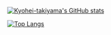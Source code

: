 [![Kyohei-takiyama's GitHub stats](https://github-readme-stats.vercel.app/api?username=Kyohei-takiyama&theme=vue-dark&show_icons=true)](https://github.com/Kyohei-takiyama/github-readme-stats)

[![Top Langs](https://github-readme-stats.vercel.app/api/top-langs/?username=Kyohei-takiyama&theme=vue-dark&show_icons=true&layout=compact)](https://github.com/Kyohei-takiyama/github-readme-stats)
